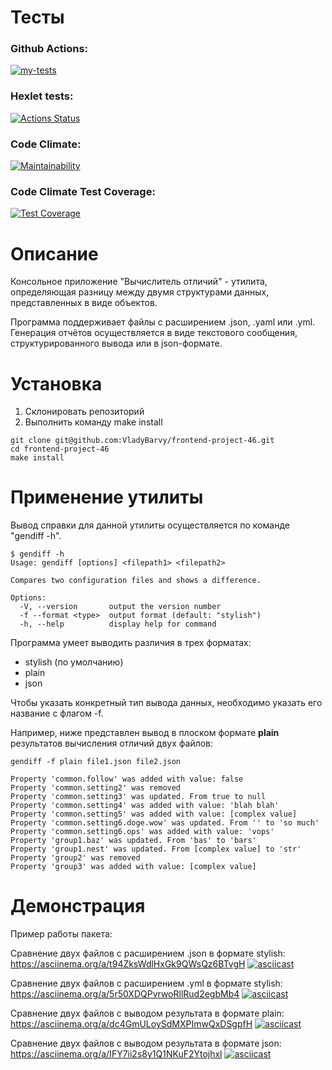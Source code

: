 # Тесты

### Github Actions:
[![my-tests](https://github.com/VladyBarvy/frontend-project-46/actions/workflows/testing.yml/badge.svg)](https://github.com/VladyBarvy/frontend-project-46/actions/workflows/testing.yml)

### Hexlet tests:
[![Actions Status](https://github.com/VladyBarvy/frontend-project-46/workflows/hexlet-check/badge.svg)](https://github.com/VladyBarvy/frontend-project-46/actions)

### Code Climate:
[![Maintainability](https://api.codeclimate.com/v1/badges/e3ab236d6f8f84f302fb/maintainability)](https://codeclimate.com/github/VladyBarvy/frontend-project-46/maintainability)

### Code Climate Test Coverage:
[![Test Coverage](https://api.codeclimate.com/v1/badges/4b558dec7ce816334c44/test_coverage)](https://codeclimate.com/github/VladyBarvy/frontend-project-46/test_coverage)


# Описание
Консольное приложение "Вычислитель отличий" - утилита, определяющая разницу между двумя структурами данных, представленных в виде объектов.

Программа поддерживает файлы с расширением .json, .yaml или .yml. 
Генерация отчётов осуществляется в виде текстового сообщения, структурированного вывода или в json-формате.


# Установка
<ol>
    <li>Склонировать репозиторий</li>
    <li>Выполнить команду make install</li>
</ol>

```
git clone git@github.com:VladyBarvy/frontend-project-46.git
cd frontend-project-46
make install
```



# Применение утилиты

Вывод справки для данной утилиты осуществляется по команде "gendiff -h".

```
$ gendiff -h
Usage: gendiff [options] <filepath1> <filepath2>

Compares two configuration files and shows a difference.

Options:
  -V, --version       output the version number
  -f --format <type>  output format (default: "stylish")
  -h, --help          display help for command
```

Программа умеет выводить различия в трех форматах:
* stylish (по умолчанию)
* plain
* json


Чтобы указать конкретный тип вывода данных, необходимо указать его название с флагом -f.

Например, ниже представлен вывод в плоском формате **plain** результатов вычисления отличий двух файлов:

```
gendiff -f plain file1.json file2.json

Property 'common.follow' was added with value: false
Property 'common.setting2' was removed
Property 'common.setting3' was updated. From true to null
Property 'common.setting4' was added with value: 'blah blah'
Property 'common.setting5' was added with value: [complex value]
Property 'common.setting6.doge.wow' was updated. From '' to 'so much'
Property 'common.setting6.ops' was added with value: 'vops'
Property 'group1.baz' was updated. From 'bas' to 'bars'
Property 'group1.nest' was updated. From [complex value] to 'str'
Property 'group2' was removed
Property 'group3' was added with value: [complex value]
```



# Демонстрация

Пример работы пакета:

Сравнение двух файлов с расширением .json в формате stylish:
https://asciinema.org/a/t94ZksWdlHxGk9QWsQz6BTvgH
[![asciicast](https://asciinema.org/a/t94ZksWdlHxGk9QWsQz6BTvgH.svg)](https://asciinema.org/a/t94ZksWdlHxGk9QWsQz6BTvgH)

Сравнение двух файлов с расширением .yml в формате stylish:
https://asciinema.org/a/5r50XDQPvrwoRllRud2egbMb4
[![asciicast](https://asciinema.org/a/5r50XDQPvrwoRllRud2egbMb4.svg)](https://asciinema.org/a/5r50XDQPvrwoRllRud2egbMb4)

Сравнение двух файлов с выводом результата в формате plain:
https://asciinema.org/a/dc4GmULoySdMXPImwQxDSgpfH
[![asciicast](https://asciinema.org/a/dc4GmULoySdMXPImwQxDSgpfH.svg)](https://asciinema.org/a/dc4GmULoySdMXPImwQxDSgpfH)

Сравнение двух файлов с выводом результата в формате json:
https://asciinema.org/a/IFY7ii2s8y1Q1NKuF2Ytojhxl
[![asciicast](https://asciinema.org/a/IFY7ii2s8y1Q1NKuF2Ytojhxl.svg)](https://asciinema.org/a/IFY7ii2s8y1Q1NKuF2Ytojhxl)
